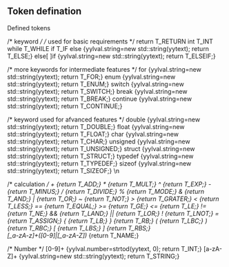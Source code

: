 ## Token defination

Defined tokens

/* keyword */
/* used for basic requirements */
return                            T_RETURN 
int                               T_INT
while                             T_WHILE
if                                T_IF
else                              {yylval.string=new std::string(yytext);   return T_ELSE;}
else[ ]if                         {yylval.string=new std::string(yytext);   return T_ELSEIF;}

/* more keywords for intermediate features */ 
for                               {yylval.string=new std::string(yytext);   return T_FOR;}
enum                              {yylval.string=new std::string(yytext);   return T_ENUM;}
switch                            {yylval.string=new std::string(yytext);   return T_SWITCH;}
break                             {yylval.string=new std::string(yytext);   return T_BREAK;}
continue                          {yylval.string=new std::string(yytext);   return T_CONTINUE;}

/* keyword used for afvanced features */
double                            {yylval.string=new std::string(yytext);   return T_DOUBLE;}
float                             {yylval.string=new std::string(yytext);   return T_FLOAT;}
char                              {yylval.string=new std::string(yytext);   return T_CHAR;}
unsigned                          {yylval.string=new std::string(yytext);   return T_UNSIGNED;}
struct                            {yylval.string=new std::string(yytext);   return T_STRUCT;}
typedef                           {yylval.string=new std::string(yytext);   return T_TYPEDEF;}
sizeof                            {yylval.string=new std::string(yytext);   return T_SIZEOF;}
\n


/* calculation */
\+                                {return T_ADD;}
\*                                {return T_MULT;}
\^                                {return T_EXP;}
\-                                {return T_MINUS;}
\/                                {return T_DIVIDE;}
\%                                {return T_MODE;}
\&                                {return T_AND;}
\|                                {return T_OR;}
\~                                {return T_NOT;}
\>                                {return T_GRATER;}
\<                                {return T_LESS;}
\=\=                              {return T_EQUAL;}
\>\=                              {return T_GE;}
\<\=                              {return T_LE;}
\!\=                              {return T_NE;}
\&\&                              {return T_LAND;}
\|\|                              {return T_LOR;}
\!                                {return T_LNOT;}
\=                                {return T_ASSIGN;}
\{                                {return T_LB;}
\}                                {return T_RB;}
\(                                {return T_LBC;}
\)                                {return T_RBC;}
\[                                {return T_LBS;}
\]                                {return T_RBS;}  
[_a-zA-z]+([0-9]|[_a-zA-Z])*      {return T_NAME;}


/* Number */
[0-9]+                            {yylval.number=strtod(yytext, 0);  return T_INT;}
[a-zA-Z]+                         {yylval.string=new std::string(yytext);  return T_STRING;}
